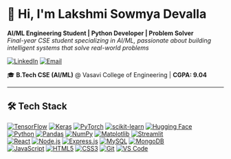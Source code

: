 # 👋 Hi, I'm Lakshmi Sowmya Devalla  
**AI/ML Engineering Student | Python Developer | Problem Solver**  
*Final-year CSE student specializing in AI/ML, passionate about building intelligent systems that solve real-world problems*  

[![LinkedIn](https://img.shields.io/badge/LinkedIn-Let's_Connect-%230A66C2?style=for-the-badge&logo=linkedin)](https://linkedin.com/in/sowmya-devalla) [![Email](https://img.shields.io/badge/Email-Reach_Out-%23D14836?style=for-the-badge&logo=gmail)](mailto:sowmyadevalla49@gmail.com)

🎓 **B.Tech CSE (AI/ML)** @ Vasavi College of Engineering | **CGPA: 9.04**

---

## 🛠️ Tech Stack

[![TensorFlow](https://img.shields.io/badge/TensorFlow-FF6F00?style=for-the-badge&logo=tensorflow)](https://www.tensorflow.org) [![Keras](https://img.shields.io/badge/Keras-D00000?style=for-the-badge&logo=keras)](https://keras.io) [![PyTorch](https://img.shields.io/badge/PyTorch-EE4C2C?style=for-the-badge&logo=pytorch)](https://pytorch.org) [![scikit-learn](https://img.shields.io/badge/scikit--learn-F7931E?style=for-the-badge&logo=scikit-learn)](https://scikit-learn.org) [![Hugging Face](https://img.shields.io/badge/Hugging_Face-FF6C37?style=for-the-badge&logo=huggingface)](https://huggingface.co)  
[![Python](https://img.shields.io/badge/Python-3776AB?style=for-the-badge&logo=python)](https://www.python.org) [![Pandas](https://img.shields.io/badge/Pandas-150458?style=for-the-badge&logo=pandas)](https://pandas.pydata.org) [![NumPy](https://img.shields.io/badge/NumPy-013243?style=for-the-badge&logo=numpy)](https://numpy.org) [![Matplotlib](https://img.shields.io/badge/Matplotlib-11557C?style=for-the-badge&logo=matplotlib)](https://matplotlib.org) [![Streamlit](https://img.shields.io/badge/Streamlit-FF4B4B?style=for-the-badge&logo=streamlit)](https://streamlit.io)  
[![React](https://img.shields.io/badge/React-20232A?style=for-the-badge&logo=react)](https://reactjs.org) [![Node.js](https://img.shields.io/badge/Node.js-339933?style=for-the-badge&logo=nodedotjs)](https://nodejs.org) [![Express.js](https://img.shields.io/badge/Express.js-000000?style=for-the-badge&logo=express)](https://expressjs.com) [![MySQL](https://img.shields.io/badge/MySQL-4479A1?style=for-the-badge&logo=mysql)](https://www.mysql.com) [![MongoDB](https://img.shields.io/badge/MongoDB-47A248?style=for-the-badge&logo=mongodb)](https://www.mongodb.com)  
[![JavaScript](https://img.shields.io/badge/JavaScript-F7DF1E?style=for-the-badge&logo=javascript)](https://developer.mozilla.org/en-US/docs/Web/JavaScript) [![HTML5](https://img.shields.io/badge/HTML5-E34F26?style=for-the-badge&logo=html5)](https://developer.mozilla.org/en/docs/Web/HTML) [![CSS3](https://img.shields.io/badge/CSS3-1572B6?style=for-the-badge&logo=css3)](https://developer.mozilla.org/en/docs/Web/CSS) [![Git](https://img.shields.io/badge/Git-F05032?style=for-the-badge&logo=git)](https://git-scm.com) [![VS Code](https://img.shields.io/badge/VS_Code-007ACC?style=for-the-badge&logo=visual-studio-code)](https://code.visualstudio.com)  
